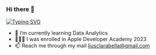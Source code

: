 ### Hi there 👋

<a href="https://git.io/typing-svg"><img src="https://readme-typing-svg.demolab.com?font=Fira+Code&duration=4000&pause=700&color=5C968D&random=false&width=435&lines=Hi+there!+I'm+Clara" alt="Typing SVG" /></a>

- 🌱 I’m currently learning Data Analytics
- 👩🏻‍💻 I was enrolled in Apple Developer Academy 2023
- 📫 Reach me through my mail liusclarabella@gmail.com



